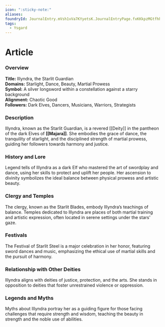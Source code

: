 ```yaml
---
icon: ":sticky-note:"
aliases: 
foundryId: JournalEntry.mVsh1vVa7KYyetsK.JournalEntryPage.fxKKkpzMGtfhhoev
tags:
  - Ysgard
---
```


# Article
  
### Overview

**Title:** Illyndra, the Starlit Guardian  
**Domains:** Starlight, Dance, Beauty, Martial Prowess  
**Symbol:** A silver longsword within a constellation against a starry background  
**Alignment:** Chaotic Good  
**Followers:** Dark Elves, Dancers, Musicians, Warriors, Strategists  

### Description

Illyndra, known as the Starlit Guardian, is a revered [[Deity]] in the pantheon of the dark Elves of **[[Majara]]**. She embodies the grace of dance, the tranquility of starlight, and the disciplined strength of martial prowess, guiding her followers towards harmony and justice.

### History and Lore

Legend tells of Illyndra as a dark Elf who mastered the art of swordplay and dance, using her skills to protect and uplift her people. Her ascension to divinity symbolizes the ideal balance between physical prowess and artistic beauty.

### Clergy and Temples

The clergy, known as the Starlit Blades, embody Illyndra’s teachings of balance. Temples dedicated to Illyndra are places of both martial training and artistic expression, often located in serene settings under the stars' gaze.

### Festivals

The Festival of Starlit Steel is a major celebration in her honor, featuring sword dances and music, emphasizing the ethical use of martial skills and the pursuit of harmony.

### Relationship with Other Deities

Illyndra aligns with deities of justice, protection, and the arts. She stands in opposition to deities that foster unrestrained violence or oppression.

### Legends and Myths

Myths about Illyndra portray her as a guiding figure for those facing challenges that require strength and wisdom, teaching the beauty in strength and the noble use of abilities.
